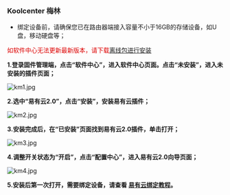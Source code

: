 ### Koolcenter 梅林

* 绑定设备前，请确保您已在路由器端接入容量不小于16GB的存储设备，如U盘，移动硬盘等；

<font color="#dd0000">如软件中心无法更新最新版本，请下载[离线包进行安装](https://rogsoft.ddnsto.com/linkease/linkease.tar.gz)</font><br />


**1.登录固件管理端，点击“软件中心”，进入软件中心页面。点击“未安装”，进入未安装的插件页面；**

![km1.jpg](./image/koolcenter_merlin/km1.jpg)

**2.选中“易有云2.0”，点击“安装”，安装易有云插件；**

![km2.jpg](./image/koolcenter_merlin/km2.jpg)

**3.安装完成后，在“已安装”页面找到易有云2.0插件，单击打开；**

![km3.jpg](./image/koolcenter_merlin/km3.jpg)

**4.调整开关状态为“开启”，点击“配置中心”，进入易有云2.0向导页面；**

![km4.jpg](./image/koolcenter_merlin/km4.jpg)

**5.安装后第一次打开，需要绑定设备，请查看 [易有云绑定教程](/zh/guide/linkease/install/cloud.md)。**
